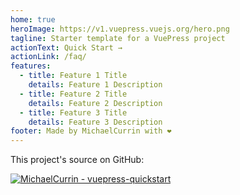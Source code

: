 ```yaml
---
home: true
heroImage: https://v1.vuepress.vuejs.org/hero.png
tagline: Starter template for a VuePress project
actionText: Quick Start →
actionLink: /faq/
features:
  - title: Feature 1 Title
    details: Feature 1 Description
  - title: Feature 2 Title
    details: Feature 2 Description
  - title: Feature 3 Title
    details: Feature 3 Description
footer: Made by MichaelCurrin with ❤️
---
```


This project's source on GitHub:

[![MichaelCurrin - vuepress-quickstart](https://img.shields.io/static/v1?label=MichaelCurrin&message=vuepress-quickstart&color=blue&logo=github)](https://github.com/MichaelCurrin/vuepress-quickstart)
